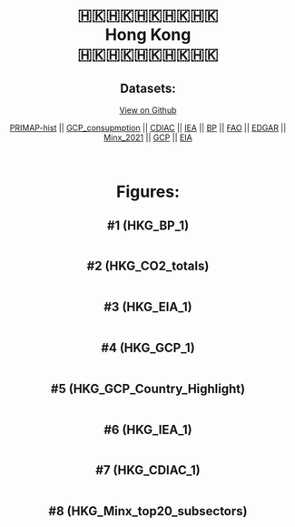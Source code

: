 
<center>
<h1 align="center">
🇭🇰🇭🇰🇭🇰🇭🇰🇭🇰
<br>
Hong Kong
<br>
🇭🇰🇭🇰🇭🇰🇭🇰🇭🇰
</h1>
<h2>Datasets:</h2>
<p><a href="https://github.com/dquintani/GreenhouseData/tree/master/country_data/HKG_Hong Kong/data">View on Github</a>
<br></p><p><a href="data/HKG_PRIMAP-hist.csv">PRIMAP-hist</a> || <a href="data/HKG_GCP_consupmption.csv">GCP_consupmption</a> || <a href="data/HKG_CDIAC.csv">CDIAC</a> || <a href="data/HKG_IEA.csv">IEA</a> || <a href="data/HKG_BP.csv">BP</a> || <a href="data/HKG_FAO.csv">FAO</a> || <a href="data/HKG_EDGAR.csv">EDGAR</a> || <a href="data/HKG_Minx_2021.csv">Minx_2021</a> || <a href="data/HKG_GCP.csv">GCP</a> || <a href="data/HKG_EIA.csv">EIA</a></p><p><br></p>
<h1>Figures:</h1><h2>#1 (HKG_BP_1)</h2>
<p><img alt="" src="figures/HKG_BP_1.png" /></p><h2>#2 (HKG_CO2_totals)</h2>
<p><img alt="" src="figures/HKG_CO2_totals.png" /></p><h2>#3 (HKG_EIA_1)</h2>
<p><img alt="" src="figures/HKG_EIA_1.png" /></p><h2>#4 (HKG_GCP_1)</h2>
<p><img alt="" src="figures/HKG_GCP_1.png" /></p><h2>#5 (HKG_GCP_Country_Highlight)</h2>
<p><img alt="" src="figures/HKG_GCP_Country_Highlight.png" /></p><h2>#6 (HKG_IEA_1)</h2>
<p><img alt="" src="figures/HKG_IEA_1.png" /></p><h2>#7 (HKG_CDIAC_1)</h2>
<p><img alt="" src="figures/HKG_CDIAC_1.png" /></p><h2>#8 (HKG_Minx_top20_subsectors)</h2>
<p><img alt="" src="figures/HKG_Minx_top20_subsectors.png" /></p>